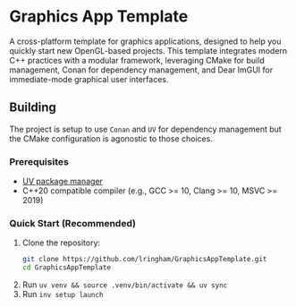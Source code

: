 # Graphics App Template

A cross-platform template for graphics applications, designed to help you quickly start new OpenGL-based projects. This template integrates modern C++ practices with a modular framework, leveraging CMake for build management, Conan for dependency management, and Dear ImGUI for immediate-mode graphical user interfaces.

## Building
The project is setup to use `Conan` and `UV` for dependency management but the CMake configuration is agonostic to those choices.

### Prerequisites
- [UV package manager](https://docs.astral.sh/uv/getting-started/installation/)
- C++20 compatible compiler (e.g., GCC >= 10, Clang >= 10, MSVC >= 2019)

### Quick Start (Recommended)
1. Clone the repository:
   ```bash
   git clone https://github.com/lringham/GraphicsAppTemplate.git
   cd GraphicsAppTemplate
   ```
2. Run `uv venv && source .venv/bin/activate && uv sync`
2. Run `inv setup launch`
